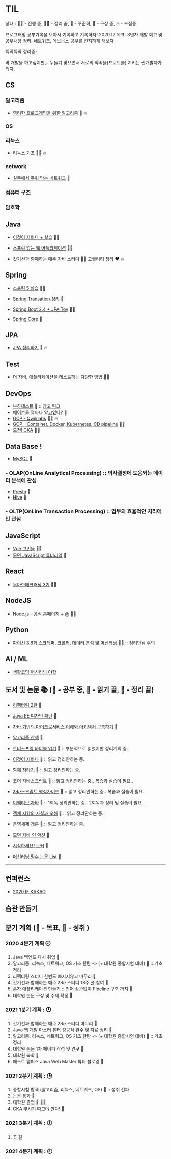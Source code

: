 # TIL
 상태 : :running_woman: - 진행 중, :woman_student: - 정리 끝, :green_book: - 꾸준히, :thought_balloon: - 구상 중, :fire: - 초집중

 프로그래밍 공부기록을 모아서 기록하고 기록하자!
 2020.12 목표. 3년차 개발 회고 및 공부내용 정리. 네트워크, 데브옵스 공부를 진지하게 해보자

 뚝딱뚝딱 정리중-

 막 개발을 하고싶지만,.. 두둘겨 맞으면서 서로의 약속을(프로토콜) 지키는 찐개발자가 되자.

## CS
### 알고리즘
- [영리한 프로그래밍을 위한 알고리즘](https://github.com/accidentlywoo/TIL/tree/main/Clever-Algorithm) :green_book: :fire:
### OS

### 리눅스
- [리눅스 기초](https://github.com/accidentlywoo/TIL/tree/main/Linux-basic) :running_woman: :fire:
### network
- [실무에서 주워 담는 네트워크](https://github.com/accidentlywoo/TIL/tree/main/network) :green_book:
### 컴퓨터 구조
### 암호학

## Java 
- [이것이 자바다 + 실습](https://github.com/accidentlywoo/sec) :woman_student: 
  
- [스프링 없는 웹 어플리케이션](https://github.com/accidentlywoo/secsec) :woman_student: 

- [갓기선과 함께하는 매주 자바 스터디](https://github.com/accidentlywoo/TIL/tree/main/JavaStudy-WhiteShip) :running_woman: 고퀄리티 정리 :hearts: :fire: 
 
## Spring
- [스프링 5 실습](https://github.com/accidentlywoo/secSpring) :woman_student:

- [Spring Transation 정리](https://github.com/accidentlywoo/TIL/tree/main/SpringTransaction) :thought_balloon:
- [Spring Boot 2.4 + JPA Toy](https://github.com/accidentlywoo/TIL/tree/main/SeeUSpringBoot2.4) :running_woman:
- [Spring Core]() :green_book:

## JPA
- [JPA 정리하기](https://github.com/accidentlywoo/TIL/tree/main/JPA-theorem) :green_book: :fire:
  
## Test
- [더 자바, 애플리케이션을 테스트하는 다양한 방법](https://github.com/accidentlywoo/HelloTesting) :running_woman:

## DevOps
- [부하테스트]() :thought_balloon:
    :: [참고 링크](https://blog.imqa.io/siljeon-web-aeb-buha-teseuteu-1byeon/) 
- [메이븐을 얼마나 알고있나?](https://github.com/accidentlywoo/TIL/tree/main/MavenQuiz) :green_book:  
- [GCP - Qwiklabs](https://github.com/accidentlywoo/TIL/tree/main/Qwiklabs) :running_woman: :fire:
- [GCP - Container, Docker, Kubernetes, CD pipeline](https://github.com/accidentlywoo/TIL/tree/main/GCP-studyjam) :running_woman:
- [도전! CKA](https://github.com/accidentlywoo/TIL/tree/main/CKA) :running_woman:

## Data Base ! 
- [MySQL](https://github.com/accidentlywoo/TIL/tree/main/MySQL) :thought_balloon:


### - OLAP(OnLine Analytical Processing) :: 의사결정에 도움되는 데이터 분석에 관심
- [Presto](https://github.com/accidentlywoo/TIL/tree/main/Presto) :green_book:
- [Hive]() :thought_balloon:

### - OLTP(OnLine Transaction Processing) :: 업무의 효율적인 처리에만 관심

## JavaScript
- [Vue 고인물](https://github.com/accidentlywoo/legacyVue) :woman_student:
- [모던 JavaScript 튜터리얼]() :thought_balloon:

## React
- [우아한테크러닝 3기](https://github.com/accidentlywoo/HelloReactive) :woman_student: 

## NodeJS
- [Node.js - 공식 홈페이지 + @](https://github.com/accidentlywoo/HelloNodeJS) :running_woman:

## Python
- [파이선 3.8과 스크래퍼, 크롤러, 데이터 분석 및 머신러닝](https://github.com/accidentlywoo/python) :woman_student: :: 정리안됨 주의

## AI / ML
- [생활코딩 머신러닝 야학](https://github.com/accidentlywoo/TIL/tree/main/ML-opentutorials)
  
## 도서 및 논문 :books: (:open_book: - 공부 중, :ledger: - 읽기 끝, :closed_book: - 정리 끝)
- [리팩터링 2판](https://github.com/accidentlywoo/HelloRefactoring) :ledger:
- [Java EE 디자인 패턴](https://github.com/accidentlywoo/TIL/tree/book/JavaEEDesignPattern) :open_book:
- [자바 기반의 마이크로서비스 이해와 아키텍처 구축하기]() :open_book:
- [알고리즘 산책]() :open_book:
- [토비스프링 바이블 읽기]() :open_book: :: 부분적으로 읽었지만 정리계획 중..
- [이것이 자바다]() :ledger: :: 읽고 정리안하는 중..
- [함께 자라기]() :ledger: :: 읽고 정리안하는 중..
- [코어 자바스크립트]() :ledger: :: 읽고 정리안하는 중.. 복습과 실습이 필요..
- [자바스크립트 핵심가이드]() :ledger: :: 읽고 정리안하는 중.. 복습과 실습이 필요..
- [이펙티브 자바]() :ledger: :: 1회독 정리안하는 중.. 2회독과 정리 및 실습이 필요..
- [객체 지향의 사실과 오해]() :ledger: :: 읽고 정리안하는 중..
- [운영체제 개론]() :ledger: :: 읽고 정리안하는 중..
  
- [모던 자바 인 액션]() :thought_balloon:
- [시작하세요! 도커]() :open_book:


- [머신러닝 필수 논문 List](https://www.notion.so/c3b3474d18ef4304b23ea360367a5137?v=5d763ad5773f44eb950f49de7d7671bd) :green_book:
---

## 컨퍼런스
- [2020 IF KAKAO](https://if.kakao.com/session)

## 습관 만들기

## 분기 계획 (:gem: - 목표, :dart: - 성취 )
### 2020 4분기 계획 :clock9:
  1. Java 백엔드 다시 취업 :dart:
  2. 알고리즘, 리눅스, 네트워크, OS 기초 탄탄 -> (+ 대학원 종합시험 대비) :gem: :: 기초 정리
  3. 리팩터링 스터디 한번도 빠지지않고 마무리 :dart:
  4. 갓기선과 함깨하는 매주 자바 스터디 18주 풀 참여 :gem:
  5. 혼자 애플리케이션 만들기 :: 언어 상관없이 Pipeline 구축 까지 :gem:
  6. 대학원 논문 구상 및 주제 확정 :gem:

### 2021 1분기 계획 : :clock12:
  1. 갓기선과 함깨하는 매주 자바 스터디 마무리 :gem:
  2. Java 웹 개발 마스터 튜터 성공적 완수 및 자료 정리 :gem:
  3. 알고리즘, 리눅스, 네트워크, OS 기초 탄탄 -> (+ 대학원 종합시험 대비) :gem: :: 기초 정리
  4. 대학원 논문 1차 페이퍼 작성 및 연구 :gem:
  5. 대학원 복학 :gem:
  6. 패스트 캠퍼스 Java Web Master 튜터 블로깅 :gem:

### 2021 2분기 계획 : :clock3:
  1. 종합시험 합격 (알고리즘, 리눅스, 네트워크, OS) :gem: :: 성취 전파
  2. 논문 통과 :gem:
  3. 대학원 졸업 :gem: :woman_student:
  4. CKA 뿌시기 따고야 만다! :gem:

### 2021 3분기 계획 : :clock6:
  1. 꽃 길 
   

### 2021 4분기 계획 : :clock9:
